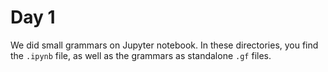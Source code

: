 # Day 1

We did small grammars on Jupyter notebook. In these directories, you find the `.ipynb` file, as well as the grammars as standalone `.gf` files.
